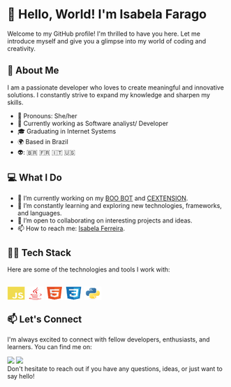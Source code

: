 # 👋 Hello, World! I'm Isabela Farago

Welcome to my GitHub profile! I'm thrilled to have you here. Let me introduce myself and give you a glimpse into my world of coding and creativity.

## 🧚	 About Me

I am a passionate developer who loves to create meaningful and innovative solutions. I constantly strive to expand my knowledge and sharpen my skills.

- 🤖 Pronouns: She/her
- 💼 Currently working as Software analiyst/ Developer
- 🎓 Graduating in Internet Systems
- 🌍 Based in Brazil
- 👽: 🇧🇷 🇫🇷 🇮🇹 🇺🇸 

## 💻 What I Do

- 🔭 I’m currently working on my [BOO BOT](https://github.com/users/isabelafarago/projects/2) and [CEXTENSION](https://github.com/users/isabelafarago/projects/1).
- 🌱 I’m constantly learning and exploring new technologies, frameworks, and languages.
- 👯 I’m open to collaborating on interesting projects and ideas.
- 📫 How to reach me: [Isabela Ferreira](linkedin.com/in/isabela-ferreira-da-silva-223b18257/).

## 🔨🔭  Tech Stack

Here are some of the technologies and tools I work with:
<div style="display: inline_block"><br>
  <img align="center" height="30" width="40" src="https://raw.githubusercontent.com/devicons/devicon/master/icons/javascript/javascript-plain.svg">
  <img align="center"  height="30" width="40"
src="https://raw.githubusercontent.com/devicons/devicon/master/icons/java/java-plain.svg">
  <img align="center" height="30" width="40" 
src="https://raw.githubusercontent.com/devicons/devicon/master/icons/html5/html5-original.svg">
  <img align="center" height="30" width="40" 
src="https://raw.githubusercontent.com/devicons/devicon/master/icons/css3/css3-original.svg">
  <img align="center" height="30" width="40"
src="https://raw.githubusercontent.com/devicons/devicon/master/icons/python/python-original.svg">

  
## 📫 Let's Connect
I'm always excited to connect with fellow developers, enthusiasts, and learners. You can find me on:

 <div> 
  <a href="https://instagram.com/isabelafarago" target="_blank"><img src="https://img.shields.io/badge/-Instagram-%23E4405F?style=for-the-badge&logo=instagram&logoColor=white" target="_blank"></a>
  <a href="https://www.linkedin.com/in/isabela-ferreira-da-silva-223b18257/" target="_blank"><img src="https://img.shields.io/badge/-LinkedIn-%230077B5?style=for-the-badge&logo=linkedin&logoColor=white" target="_blank"></a> 
 
</div> 
Don't hesitate to reach out if you have any questions, ideas, or just want to say hello!
